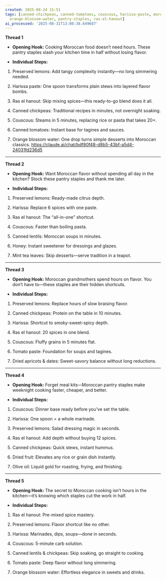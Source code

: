 ```yaml
---
created: 2025-08-24 15:51
tags: [canned-chickpeas, canned-tomatoes, couscous, harissa-paste, moroccan-cuisine,
  orange-blossom-water, pantry-staples, ras-el-hanout]
ai_processed: '2025-08-31T13:08:38.649687'
---
```

**Thread 1**

- **Opening Hook:** Cooking Moroccan food doesn’t need hours. These pantry staples slash your kitchen time in half without losing flavor.
    
- **Individual Steps:**
    

1. Preserved lemons: Add tangy complexity instantly—no long simmering needed.
    
2. Harissa paste: One spoon transforms plain stews into layered flavor bombs.
    
3. Ras el hanout: Skip mixing spices—this ready-to-go blend does it all.
    
4. Canned chickpeas: Traditional recipes in minutes, not overnight soaking.
    
5. Couscous: Steams in 5 minutes, replacing rice or pasta that takes 20+.
    
6. Canned tomatoes: Instant base for tagines and sauces.
    
7. Orange blossom water: One drop turns simple desserts into Moroccan classics.
    https://claude.ai/chat/bdf80f48-d8b5-43bf-a5d4-24031fd236d5

---

**Thread 2**

- **Opening Hook:** Want Moroccan flavor without spending all day in the kitchen? Stock these pantry staples and thank me later.
    
- **Individual Steps:**
    

1. Preserved lemons: Ready-made citrus depth.
    
2. Harissa: Replace 6 spices with one paste.
    
3. Ras el hanout: The “all-in-one” shortcut.
    
4. Couscous: Faster than boiling pasta.
    
5. Canned lentils: Moroccan soups in minutes.
    
6. Honey: Instant sweetener for dressings and glazes.
    
7. Mint tea leaves: Skip desserts—serve tradition in a teapot.
    

---

**Thread 3**

- **Opening Hook:** Moroccan grandmothers spend hours on flavor. You don’t have to—these staples are their hidden shortcuts.
    
- **Individual Steps:**
    

1. Preserved lemons: Replace hours of slow braising flavor.
    
2. Canned chickpeas: Protein on the table in 10 minutes.
    
3. Harissa: Shortcut to smoky-sweet-spicy depth.
    
4. Ras el hanout: 20 spices in one blend.
    
5. Couscous: Fluffy grains in 5 minutes flat.
    
6. Tomato paste: Foundation for soups and tagines.
    
7. Dried apricots & dates: Sweet-savory balance without long reductions.
    

---

**Thread 4**

- **Opening Hook:** Forget meal kits—Moroccan pantry staples make weeknight cooking faster, cheaper, and better.
    
- **Individual Steps:**
    

1. Couscous: Dinner base ready before you’ve set the table.
    
2. Harissa: One spoon = a whole marinade.
    
3. Preserved lemons: Salad dressing magic in seconds.
    
4. Ras el hanout: Add depth without buying 12 spices.
    
5. Canned chickpeas: Quick stews, instant hummus.
    
6. Dried fruit: Elevates any rice or grain dish instantly.
    
7. Olive oil: Liquid gold for roasting, frying, and finishing.
    

---

**Thread 5**

- **Opening Hook:** The secret to Moroccan cooking isn’t hours in the kitchen—it’s knowing which staples cut the work in half.
    
- **Individual Steps:**
    

1. Ras el hanout: Pre-mixed spice mastery.
    
2. Preserved lemons: Flavor shortcut like no other.
    
3. Harissa: Marinades, dips, soups—done in seconds.
    
4. Couscous: 5-minute carb solution.
    
5. Canned lentils & chickpeas: Skip soaking, go straight to cooking.
    
6. Tomato paste: Deep flavor without long simmering.
    
7. Orange blossom water: Effortless elegance in sweets and drinks.